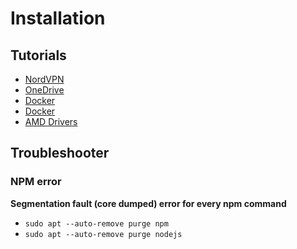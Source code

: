 # Installation

## Tutorials

* [NordVPN](https://www.fosslinux.com/4150/how-to-install-openvpn-to-connect-to-nordvpn-in-ubuntu.htm)
* [OneDrive](https://medium.com/@glmdev/onedrive-sync-for-linux-ubuntu-2bcbf6777ee4)
* [Docker](https://medium.com/@Grigorkh/how-to-install-docker-on-ubuntu-19-04-7ccfeda5935)
* [Docker](https://docs.docker.com/install/linux/linux-postinstall/)
* [AMD Drivers](https://amdgpu-install.readthedocs.io/en/latest/)

## Troubleshooter

### NPM error

**Segmentation fault (core dumped) error for every npm command**
* `sudo apt --auto-remove purge npm`
* `sudo apt --auto-remove purge nodejs`

